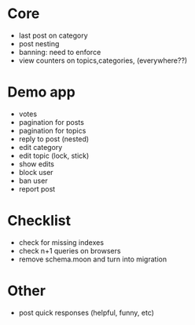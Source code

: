 # Core

* last post on category
* post nesting
* banning: need to enforce
* view counters on topics,categories, (everywhere??)

# Demo app

* votes
* pagination for posts
* pagination for topics
* reply to post (nested)
* edit category
* edit topic (lock, stick)
* show edits
* block user
* ban user
* report post

# Checklist

* check for missing indexes
* check n+1 queries on browsers
* remove schema.moon and turn into migration

# Other

* post quick responses (helpful, funny, etc)

